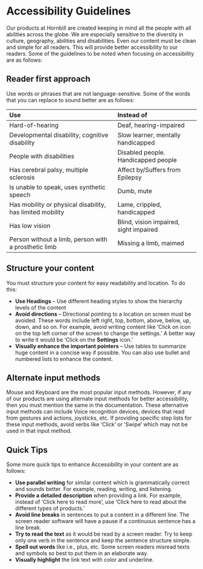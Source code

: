 # Accessibility Guidelines
Our products at Hornbill are created keeping in mind all the people with all abilities across the globe. We are especially sensitive to the diversity in culture, geography, abilities and disabilities. Even our content must be clean and simple for all readers. This will provide better accessibility to our readers. Some of the guidelines to be noted when focusing on accessibility are as follows:

## Reader first approach
Use words or phrases that are not language-sensitive. Some of the words that you can replace to sound better are as follows:

|Use|Instead of|
|:---|:---|
|Hard-of-hearing|Deaf, hearing-impaired|
|Developmental disability, cognitive disability|Slow learner, mentally handicapped|
|People with disabilities|Disabled people. Handicapped people|
|Has cerebral palsy, multiple sclerosis|Affect by/Suffers from Epilepsy|
|Is unable to speak, uses synthetic speech|Dumb, mute|
|Has mobility or physical disability, has limited mobility|Lame, crippled, handicapped|
|Has low vision|Blind, vision impaired, sight impaired|
|Person without a limb, person with a prosthetic limb|Missing a limb, maimed|

## Structure your content 
You must structure your content for easy readability and location. To do this:
* **Use Headings** – Use different heading styles to show the hierarchy levels of the content
* **Avoid directions** – Directional pointing to a location on screen must be avoided. These words include left right, top, bottom, above, below, up, down, and so on. For example, avoid writing content like ‘Click on icon on the top left corner of the screen to change the settings.’ A better way to write it would be ‘Click on the **Settings** icon.’
* **Visually enhance the important pointers** – Use tables to summarize huge content in a concise way if possible. You can also use bullet and numbered lists to enhance the content.

## Alternate input methods
Mouse and Keyboard are the most popular input methods. However, if any of our products are using alternate input methods for better accessibility, then you must mention the same in the documentation. These alternative input methods can include Voice recognition devices, devices that read from gestures and actions, joysticks, etc. If providing specific step lists for these input methods, avoid verbs like ‘Click’ or ‘Swipe’ which may not be used in that input method. 

## Quick Tips
Some more quick tips to enhance Accessibility in your content are as follows:
* **Use parallel writing** for similar content which is grammatically correct and sounds better. For example, reading, writing, and listening. 
* **Provide a detailed description** when providing a link. For example, instead of ‘Click here to read more’, use ‘Click here to read about the different types of products.’
* **Avoid line breaks** in sentences to put a content in a different line. The screen reader software will have a pause if a continuous sentence has a line break.
* **Try to read the text** as it would be read by a screen reader. Try to keep only one verb in the sentence and keep the sentence structure simple.
* **Spell out words** like i.e., plus, etc. Some screen readers misread texts and symbols so best to put them in an elaborate way.
* **Visually highlight** the link text with color and underline.
